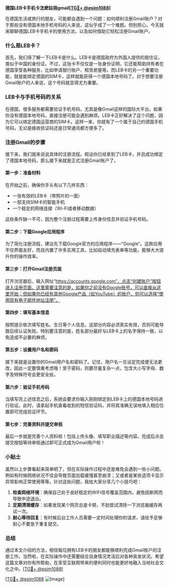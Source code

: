**德国LEB卡手机卡怎麽註冊gmail[[TG💪+ @esim1088](https://t.me/s/esim1088)]**

在德国生活或旅行的朋友，可能都会遇到一个问题：如何顺利注册Gmail账户？对于那些没有德国本地手机号码的人来说，这似乎成了一个难题。但别担心，今天就来聊聊德国LEB卡手机卡的使用方法，以及如何借助它轻松注册Gmail账户。

### 什么是LEB卡？

首先，我们得了解一下LEB卡是什么。LEB卡是德国政府为外国人提供的居住证，类似于中国的身份证。不过，这张卡不仅仅是一张身份证明，它还能帮助持有者在德国享受各种服务，比如申请银行账户、租赁房屋等。而LEB卡的另一个重要功能，就是能绑定德国的SIM卡，这样就能获得一个德国本地号码了。对于想要注册Gmail账户的人来说，这个号码就显得尤为重要。

### LEB卡与手机号码的关系

在德国，很多服务都需要验证手机号码，尤其是像Gmail这样的国际大平台。如果你没有德国本地号码，直接注册可能会遇到麻烦。LEB卡正好解决了这个问题，因为它可以绑定德国运营商的SIM卡。这样一来，你就有了一个属于自己的德国手机号码，无论是接收验证码还是日常通讯都方便多了。

### 注册Gmail的步骤

接下来，我们就来说说具体的注册流程。假设你已经拿到了LEB卡，并且成功绑定了德国本地号码，那么接下来就是正式注册Gmail账户了。

#### 第一步：准备材料

在开始之前，确保你手头有以下几样东西：

- 一张有效的LEB卡（带照片的一面）
- 一部支持SIM卡的智能手机
- 一个稳定的网络连接（Wi-Fi或者移动数据）

这些条件缺一不可，因为整个注册过程需要上传身份信息并验证手机号码。

#### 第二步：下载Google应用程序

为了简化注册流程，建议先下载Google官方的应用程序——“Google”。这款应用不仅界面友好，而且内置了许多实用工具，比如自动填充表单等功能，能够大大提升你的操作效率。

#### 第三步：打开Gmail注册页面

打开浏览器后，输入网址“https://accounts.google.com”，点击“创建账户”按钮进入注册页面。这里需要注意的是，如果你之前没有Google账号，可以直接从这里开始；但如果你已经有其他Google产品（如YouTube）的账户，则可以选择“使用现有电子邮件地址注册”。

#### 第四步：填写基本信息

按照提示依次填写姓名、生日等个人信息。这部分内容必须真实有效，否则可能导致后续认证失败。特别要注意的是，姓名部分最好与LEB卡上的名字保持一致，以免造成不必要的麻烦。

#### 第五步：设置用户名和密码

接下来就是设置你的Gmail用户名和密码了。记住，用户名一旦设定完成便无法更改，因此一定要慎重考虑哦！至于密码，则要尽量复杂一点，包含大小写字母、数字及特殊符号会更安全些。

#### 第六步：验证手机号码

当填写完上述信息之后，系统会要求你输入刚刚绑定到LEB卡上的德国本地号码进行验证。此时，请拿起手机查看收到的短信验证码，并将其准确无误地填入相应位置即可完成验证环节。

#### 第七步：完善资料并提交审核

最后一步就是完善个人资料啦！包括上传头像、填写职业描述等内容。完成后点击提交按钮等待审核通过即可正式成为Gmail用户啦！

### 小贴士

虽然以上步骤看起来简单明了，但在实际操作过程中还是难免会遇到一些小问题。例如有时候网络状况不佳会导致页面加载缓慢甚至崩溃；又或者是某些选项卡显示异常影响正常使用等等。针对这些问题，我给大家分享几个小技巧吧：

1. **检查网络环境**：确保自己处于良好稳定的WiFi信号覆盖范围内，避免因断网而导致中途退出。
2. **定期清理缓存**：如果发现某个网页总是卡顿，不妨尝试清除一下浏览器缓存再试一次。
3. **耐心等待回复**：有时候后台工作人员需要一定时间处理你的请求，请给予足够耐心不要急于重复提交。

### 总结

通过本文介绍的方法，相信每位拥有LEB卡的朋友都能够顺利完成Gmail账户的注册工作。当然啦，在实际操作中还需要结合自身情况灵活应对各种突发状况。希望这篇文章对你有所帮助，在享受互联网带来的便利同时也能更好地融入当地社会文化之中。[[TG💪+ @esim1088](https://t.me/s/esim1088)]

[[TG💪+ @esim1088](https://t.me/s/esim1088) ![Image](https://i.postimg.cc/4NQfJmqS/Snipaste-2025-05-13-00-14-12.png)]